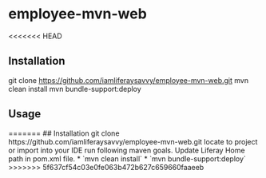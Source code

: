 # employee-mvn-web
<<<<<<< HEAD

## Installation

git clone https://github.com/iamliferaysavvy/employee-mvn-web.git
mvn clean install
mvn bundle-support:deploy

## Usage
<link-here>
=======
## Installation
git clone https://github.com/iamliferaysavvy/employee-mvn-web.git  
locate to project or import into your IDE run following maven goals.  
Update Liferay Home path in pom.xml file.
* `mvn clean install`
* `mvn bundle-support:deploy`
>>>>>>> 5f637cf54c03e0fe063b472b627c659660faaeeb
